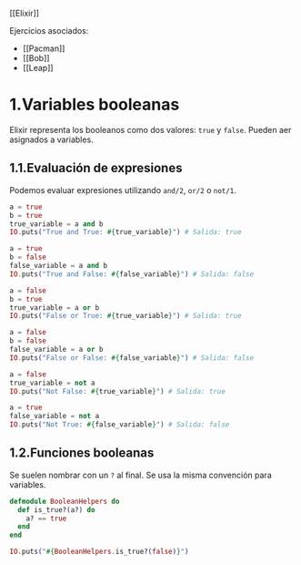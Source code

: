 [[Elixir]]

Ejercicios asociados:
+ [[Pacman]]
+ [[Bob]]
+ [[Leap]]

# 1.Variables booleanas
Elixir representa los booleanos como dos valores: `true` y `false`. Pueden aer asignados a variables.

## 1.1.Evaluación de expresiones
Podemos evaluar expresiones utilizando `and/2`, `or/2` o `not/1`.

```elixir
a = true
b = true
true_variable = a and b
IO.puts("True and True: #{true_variable}") # Salida: true

a = true
b = false
false_variable = a and b
IO.puts("True and False: #{false_variable}") # Salida: false

a = false
b = true
true_variable = a or b
IO.puts("False or True: #{true_variable}") # Salida: true

a = false
b = false
false_variable = a or b
IO.puts("False or False: #{false_variable}") # Salida: false

a = false
true_variable = not a
IO.puts("Not False: #{true_variable}") # Salida: true

a = true
false_variable = not a
IO.puts("Not True: #{false_variable}") # Salida: false
```

## 1.2.Funciones booleanas
Se suelen nombrar con un `?` al final. Se usa la misma convención para variables.
```elixir
defmodule BooleanHelpers do
  def is_true?(a?) do
    a? == true
  end
end

IO.puts("#{BooleanHelpers.is_true?(false)}")
```
